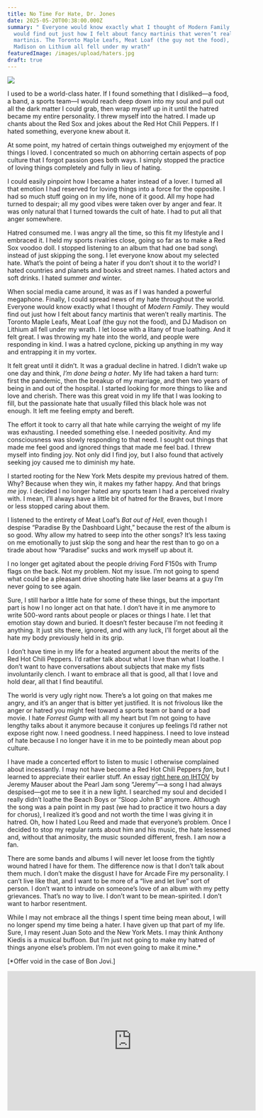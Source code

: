```yaml
---
title: No Time For Hate, Dr. Jones
date: 2025-05-20T00:38:00.000Z
summary: " Everyone would know exactly what I thought of Modern Family. They
  would find out just how I felt about fancy martinis that weren’t really
  martinis. The Toronto Maple Leafs, Meat Loaf (the guy not the food), and DJ
  Madison on Lithium all fell under my wrath"
featuredImage: /images/upload/haters.jpg
draft: true
---
```




![](/images/upload/haters.jpg)

I used to be a world-class hater. If I found something that I disliked—a food, a band, a sports team—I would reach deep down into my soul and pull out all the dark matter I could grab, then wrap myself up in it until the hatred became my entire personality. I threw myself into the hatred. I made up chants about the Red Sox and jokes about the Red Hot Chili Peppers. If I hated something, everyone knew about it.

At some point, my hatred of certain things outweighed my enjoyment of the things I loved. I concentrated so much on abhorring certain aspects of pop culture that I forgot passion goes both ways. I simply stopped the practice of loving things completely and fully in lieu of hating.

I could easily pinpoint how I became a hater instead of a lover. I turned all that emotion I had reserved for loving things into a force for the opposite. I had so much stuff going on in my life, none of it good. All my hope had turned to despair; all my good vibes were taken over by anger and fear. It was only natural that I turned towards the cult of hate. I had to put all that anger somewhere.

Hatred consumed me. I was angry all the time, so this fit my lifestyle and I embraced it. I held my sports rivalries close, going so far as to make a Red Sox voodoo doll. I stopped listening to an album that had one bad song\ instead of just skipping the song. I let everyone know about my selected hate. What’s the point of being a hater if you don’t shout it to the world? I hated countries and planets and books and street names. I hated actors and soft drinks. I hated summer *and* winter.

When social media came around, it was as if I was handed a powerful megaphone. Finally, I could spread news of my hate throughout the world. Everyone would know exactly what I thought of *Modern Family*. They would find out just how I felt about fancy martinis that weren’t really martinis. The Toronto Maple Leafs, Meat Loaf (the guy not the food), and DJ Madison on Lithium all fell under my wrath. I let loose with a litany of true loathing. And it felt great. I was throwing my hate into the world, and people were responding in kind. I was a hatred cyclone, picking up anything in my way and entrapping it in my vortex.

It felt great until it didn’t. It was a gradual decline in hatred. I didn’t wake up one day and think, *I’m done being a hater*. My life had taken a hard turn: first the pandemic, then the breakup of my marriage, and then two years of being in and out of the hospital. I started looking for more things to like and love and cherish. There was this great void in my life that I was looking to fill, but the passionate hate that usually filled this black hole was not enough. It left me feeling empty and bereft. 

The effort it took to carry all that hate while carrying the weight of my life was exhausting. I needed something else. I needed positivity. And my consciousness was slowly responding to that need. I sought out things that made me feel good and ignored things that made me feel bad. I threw myself into finding joy. Not only did I find joy, but I also found that actively seeking joy caused me to diminish my hate.

I started rooting for the New York Mets despite my previous hatred of them. Why? Because when they win, it makes my father happy. And that brings *me* joy. I decided I no longer hated any sports team I had a perceived rivalry with. I mean, I’ll always have a little bit of hatred for the Braves, but I more or less stopped caring about them. 

I listened to the entirety of Meat Loaf’s *Bat out of Hell,* even though I despise “Paradise By the Dashboard Light,” because the rest of the album is so good. Why allow my hatred to seep into the other songs? It’s less taxing on me emotionally to just skip the song and hear the rest than to go on a tirade about how “Paradise” sucks and work myself up about it. 

I no longer get agitated about the people driving Ford F150s with Trump flags on the back. Not my problem. Not my issue. I’m not going to spend what could be a pleasant drive shooting hate like laser beams at a guy I’m never going to see again.

Sure, I still harbor a little hate for some of these things, but the important part is how I no longer act on that hate. I don’t have it in me anymore to write 500-word rants about people or places or things I hate. I let that emotion stay down and buried. It doesn’t fester because I’m not feeding it anything. It just sits there, ignored, and with any luck, I’ll forget about all the hate my body previously held in its grip. 

I don’t have time in my life for a heated argument about the merits of the Red Hot Chili Peppers. I’d rather talk about what I love than what I loathe. I don’t want to have conversations about subjects that make my fists involuntarily clench. I want to embrace all that is good, all that I love and hold dear, all that I find beautiful.

The world is very ugly right now. There’s a lot going on that makes me angry, and it’s an anger that is bitter yet justified. It is not frivolous like the anger or hatred you might feel toward a sports team or band or a bad movie. I hate *Forrest Gump* with all my heart but I’m not going to have lengthy talks about it anymore because it conjures up feelings I’d rather not expose right now. I need goodness. I need happiness. I need to love instead of hate because I no longer have it in me to be pointedly mean about pop culture.


I have made a concerted effort to listen to music I otherwise complained about incessantly. I may not have become a Red Hot Chili Peppers *fan*, but I learned to appreciate their earlier stuff. An essay [right here on IHTOV](https://ihavethatonvinyl.com/essays/king-jeremy-the-wicked-how-jeremy-helped-jeremy-to-love-being-jeremy/) by Jeremy Mauser about the Pearl Jam song “Jeremy”—a song I had always despised—got me to see it in a new light. I searched my soul and decided I really didn’t loathe the Beach Boys or “Sloop John B” anymore. Although the song was a pain point in my past (we had to practice it two hours a day for chorus), I realized it’s good and not worth the time I was giving it in hatred. Oh, how I hated Lou Reed and made that everyone’s problem. Once I decided to stop my regular rants about him and his music, the hate lessened and, without that animosity, the music sounded different, fresh. I am now a fan. 

There are some bands and albums I will never let loose from the tightly wound hatred I have for them. The difference now is that I don’t talk about them much. I don’t make the disgust I have for Arcade Fire my personality. I can’t live like that, and I want to be more of a “live and let live” sort of person. I don’t want to intrude on someone’s love of an album with my petty grievances. That’s no way to live. I don’t want to be mean-spirited. I don’t want to harbor resentment. 

While I may not embrace all the things I spent time being mean about, I will no longer spend my time being a hater. I have given up that part of my life. Sure, I may resent Juan Soto and the New York Mets. I may think Anthony Kiedis is a musical buffoon. But I’m just not going to make my hatred of things anyone else’s problem. I’m not even going to make it mine.*

\[*Offer void in the case of Bon Jovi.]




<iframe width="560" height="315" src="https://www.youtube.com/embed/d8ekz_CSBVg?si=2SbDBZk8FA2QzHVY" title="YouTube video player" frameborder="0" allow="accelerometer; autoplay; clipboard-write; encrypted-media; gyroscope; picture-in-picture; web-share" referrerpolicy="strict-origin-when-cross-origin" allowfullscreen></iframe>

